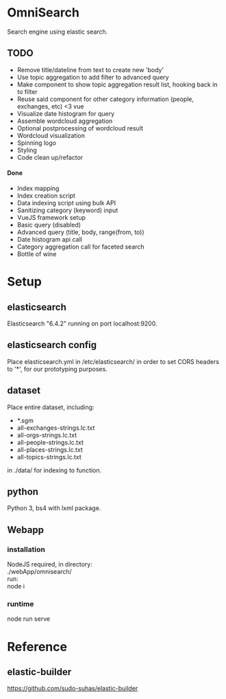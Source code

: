 # OmniSearch
Search engine using elastic search.

## TODO

- Remove title/dateline from text to create new 'body'
- Use topic aggregation to add filter to advanced query
- Make component to show topic aggregation result list, hooking back in to filter
- Reuse said component for other category information (people, exchanges, etc) <3 vue
- Visualize date histogram for query
- Assemble wordcloud aggregation
- Optional postprocessing of wordcloud result
- Wordcloud visualization
- Spinning logo
- Styling
- Code clean up/refactor

#### Done
- Index mapping
- Index creation script
- Data indexing script using bulk API
- Sanitizing category (keyword) input
- VueJS framework setup
- Basic query (disabled)
- Advanced query (title, body, range(from, to))
- Date histogram api call
- Category aggregation call for faceted search
- Bottle of wine

# Setup

## elasticsearch
Elasticsearch "6.4.2" running on port localhost:9200.

## elasticsearch config
Place elasticsearch.yml in /etc/elasticsearch/ in order to set CORS headers to '*',
for our prototyping purposes.

## dataset
Place entire dataset, including:
- *.sgm
- all-exchanges-strings.lc.txt
- all-orgs-strings.lc.txt
- all-people-strings.lc.txt
- all-places-strings.lc.txt
- all-topics-strings.lc.txt

in ./data/ for indexing to function.

## python
Python 3, bs4 with lxml package.

## Webapp

### installation
NodeJS required, in directory: <br/>
./webApp/omnisearch/<br/>
run:<br/>
node i

### runtime
node run serve

# Reference

## elastic-builder
https://github.com/sudo-suhas/elastic-builder
